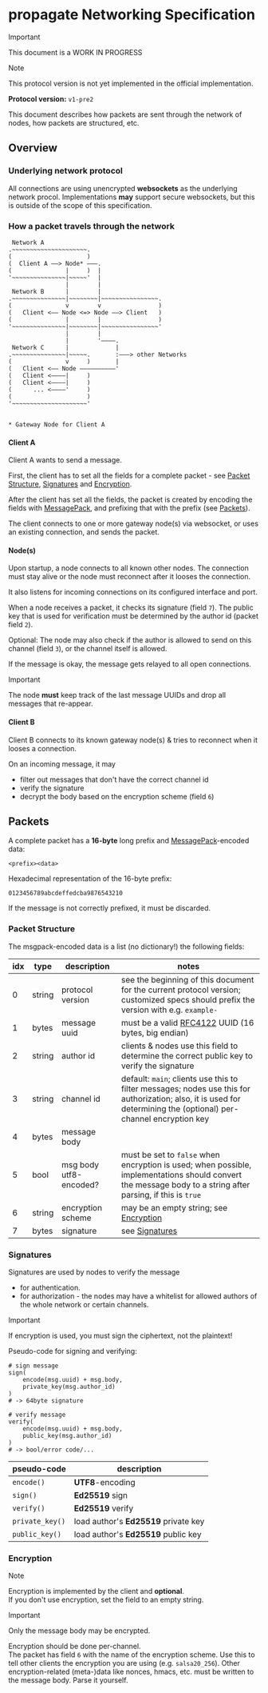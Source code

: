 # propagate Networking Specification

> [!IMPORTANT]  
> This document is a WORK IN PROGRESS

> [!NOTE]  
> This protocol version is not yet implemented in the official implementation.

**Protocol version:** `v1-pre2`

This document describes how packets are sent through the network of nodes, how packets are structured, etc.


## Overview

### Underlying network protocol

All connections are using unencrypted **websockets** as the underlying network procol.
Implementations **may** support secure websockets, but this is outside of the scope of this specification.


### How a packet travels through the network

```
 Network A
.~~~~~~~~~~~~~~~~~~~~~.
(                     )
(  Client A ——> Node* ———.
(               |     )  |
'~~~~~~~~~~~~~~~|~~~~~'  |
                |        |
 Network B      |        |
.~~~~~~~~~~~~~~~|~~~~~~~~|~~~~~~~~~~~~~~~~.
(               v        v                )
(   Client <—— Node <=> Node ——> Client   )
(               |        |                )
'~~~~~~~~~~~~~~~|~~~~~~~~|~~~~~~~~~~~~~~~~'
                |        |
                |        '————.
 Network C      |             |
.~~~~~~~~~~~~~~~|~~~~~.       :———> other Networks
(               v     )       |
(   Client <—— Node ——————————'
(   Client <————|     )
(   Client <————|     )
(      ... <————'     )
(                     )
'~~~~~~~~~~~~~~~~~~~~~'


* Gateway Node for Client A
```

#### Client A

Client A wants to send a message.

First, the client has to set all the fields for a complete packet - see [Packet Structure](#packet-structure), [Signatures](#signatures) and [Encryption](#encryption).

After the client has set all the fields, the packet is created by encoding the fields with [MessagePack](https://msgpack.org/), and prefixing that with the prefix (see [Packets](#packets)).

The client connects to one or more gateway node(s) via websocket, or uses an existing connection, and sends the packet.


#### Node(s)

Upon startup, a node connects to all known other nodes. The connection must stay alive or the node must reconnect after it looses the connection.

It also listens for incoming connections on its configured interface and port.

When a node receives a packet, it checks its signature (field `7`). The public key that is used for verification must be determined by the author id (packet field `2`).

Optional: The node may also check if the author is allowed to send on this channel (field `3`), or the channel itself is allowed.

If the message is okay, the message gets relayed to all open connections.

> [!IMPORTANT]  
> The node **must** keep track of the last message UUIDs and drop all messages that re-appear.


#### Client B

Client B connects to its known gateway node(s) & tries to reconnect when it looses a connection.

On an incoming message, it may

- filter out messages that don't have the correct channel id
- verify the signature
- decrypt the body based on the encryption scheme (field `6`)


## Packets

A complete packet has a **16-byte** long prefix and [MessagePack](https://msgpack.org/)-encoded data:

```
<prefix><data>
```

Hexadecimal representation of the 16-byte prefix:

```
0123456789abcdeffedcba9876543210
```

If the message is not correctly prefixed, it must be discarded.


### Packet Structure

The msgpack-encoded data is a list (no dictionary!) the following fields:

| idx | type   | description            | notes |
| --- | ------ | ---------------------- | ----- |
|   0 | string | protocol version       | see the beginning of this document for the current protocol version; customized specs should prefix the version with e.g. `example-` |
|   1 | bytes  | message uuid           | must be a valid [RFC4122](https://datatracker.ietf.org/doc/html/rfc4122.html) UUID (16 bytes, big endian) |
|   2 | string | author id              | clients & nodes use this field to determine the correct public key to verify the signature |
|   3 | string | channel id             | default: `main`; clients use this to filter messages; nodes use this for authorization; also, it is used for determining the (optional) per-channel encryption key |
|   4 | bytes  | message body           | |
|   5 | bool   | msg body utf8-encoded? | must be set to `false` when encryption is used; when possible, implementations should convert the message body to a string after parsing, if this is `true` |
|   6 | string | encryption scheme      | may be an empty string; see [Encryption](#encryption) |
|   7 | bytes  | signature              | see [Signatures](#signatures) |


### Signatures

Signatures are used by nodes to verify the message

- for authentication.
- for authorization - the nodes may have a whitelist for allowed authors of the whole network or certain channels.

> [!IMPORTANT]  
> If encryption is used, you must sign the ciphertext, not the plaintext!

Pseudo-code for signing and verifying:

```
# sign message
sign(
    encode(msg.uuid) + msg.body,
    private_key(msg.author_id)
)
# -> 64byte signature

# verify message
verify(
    encode(msg.uuid) + msg.body,
    public_key(msg.author_id)
)
# -> bool/error code/...
```

| pseudo-code     | description          |
| --------------- | -------------------- |
| `encode()`      | **UTF8**-encoding        |
| `sign()`        | **Ed25519** sign         |
| `verify()`      | **Ed25519** verify       |
| `private_key()` | load author's **Ed25519** private key |
| `public_key()`  | load author's **Ed25519** public key  |


### Encryption

> [!NOTE]  
> Encryption is implemented by the client and **optional**.  
If you don't use encryption, set the field to an empty string.

> [!IMPORTANT]  
> Only the message body may be encrypted.

Encryption should be done per-channel.  
The packet has field `6` with the name of the encryption scheme.
Use this to tell other clients the encryption you are using (e.g. `salsa20_256`). Other encryption-related (meta-)data like nonces, hmacs, etc. must be written to the message body. Parse it yourself.
